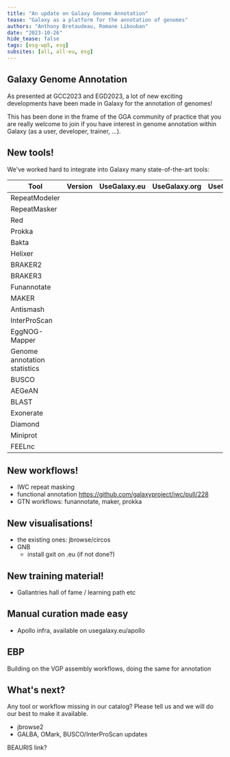 ```yaml
---
title: "An update on Galaxy Genome Annotation"
tease: "Galaxy as a platform for the annotation of genomes"
authors: "Anthony Bretaudeau, Romane Libouban"
date: "2023-10-26"
hide_tease: false
tags: [esg-wp5, esg]
subsites: [all, all-eu, esg]
---
```


## Galaxy Genome Annotation

As presented at GCC2023 and EGD2023, a lot of new exciting developments have been made in Galaxy for the annotation of genomes!

This has been done in the frame of the GGA community of practice that you are really welcome to join if you have interest in genome annotation within Galaxy (as a user, developer, trainer, ...).

## New tools!

We've worked hard to integrate into Galaxy many state-of-the-art tools:

| Tool | Version | UseGalaxy.eu | UseGalaxy.org | UseGalaxy.org.au |
|---|---|---|---|---|
| RepeatModeler |  |  |  |  |
| RepeatMasker |  |  |  |  |
| Red |  |  |  |  |
| Prokka |  |  |  |  |
| Bakta |  |  |  |  |
| Helixer |  |  |  |  |
| BRAKER2 |  |  |  |  |
| BRAKER3 |  |  |  |  |
| Funannotate |  |  |  |  |
| MAKER |  |  |  |  |
| Antismash |  |  |  |  |
| InterProScan |  |  |  |  |
| EggNOG-Mapper |  |  |  |  |
| Genome annotation statistics |  |  |  |  |
| BUSCO |  |  |  |  |
| AEGeAN |  |  |  |  |
| BLAST |  |  |  |  |
| Exonerate |  |  |  |  |
| Diamond |  |  |  |  |
| Miniprot |  |  |  |  |
| FEELnc |  |  |  |  |

## New workflows!

- IWC repeat masking
- functional annotation https://github.com/galaxyproject/iwc/pull/228
- GTN workflows: funannotate, maker, prokka

## New visualisations!

- the existing ones: jbrowse/circos
- GNB
  - install gxit on .eu (if not done?)

## New training material!

- Gallantries hall of fame / learning path etc

## Manual curation made easy

- Apollo infra, available on usegalaxy.eu/apollo

## EBP

Building on the VGP assembly workflows, doing the same for annotation

## What's next?

Any tool or workflow missing in our catalog? Please tell us and we will do our best to make it available.

- jbrowse2
- GALBA, OMark, BUSCO/InterProScan updates

BEAURIS link?
